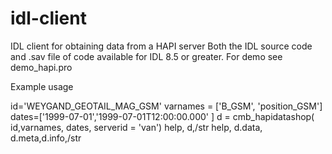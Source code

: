 # idl-client
IDL client for obtaining data from a HAPI server
Both the IDL source code and .sav file of code available for IDL 8.5 or greater.
For demo see demo_hapi.pro

Example usage

id='WEYGAND_GEOTAIL_MAG_GSM'
varnames = ['B_GSM', 'position_GSM']
dates=['1999-07-01','1999-07-01T12:00:00.000'  ]
d = cmb_hapidatashop( id,varnames, dates, serverid = 'van')
help, d,/str
help, d.data, d.meta,d.info,/str
